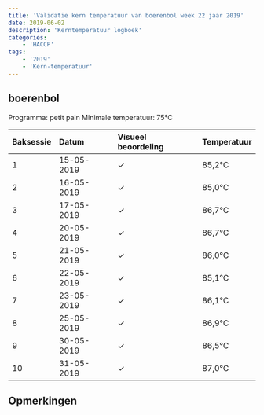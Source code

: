 ```yaml
---
title: 'Validatie kern temperatuur van boerenbol week 22 jaar 2019'
date: 2019-06-02
description: 'Kerntemperatuur logboek'
categories:
    - 'HACCP'
tags:
    - '2019'
    - 'Kern-temperatuur'
---
```


## boerenbol

Programma: petit pain
Minimale temperatuur: 75°C

| Baksessie | Datum | Visueel beoordeling | Temperatuur |
|:---|:---|:---|:---|
| 1 | 15-05-2019 | &check; | 85,2°C |
| 2 | 16-05-2019 | &check; | 85,0°C |
| 3 | 17-05-2019 | &check; | 86,7°C |
| 4 | 20-05-2019 | &check; | 86,7°C |
| 5 | 21-05-2019 | &check; | 86,0°C |
| 6 | 22-05-2019 | &check; | 85,1°C |
| 7 | 23-05-2019 | &check; | 86,1°C |
| 8 | 25-05-2019 | &check; | 86,9°C |
| 9 | 30-05-2019 | &check; | 86,5°C |
| 10 | 31-05-2019 | &check; | 87,0°C |

## Opmerkingen


